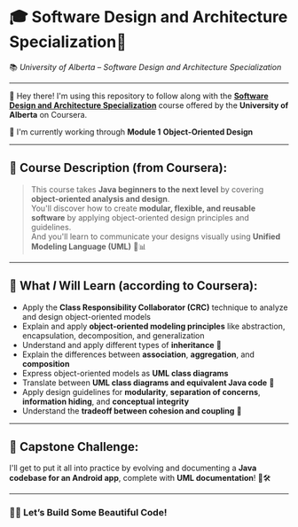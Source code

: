 # 🎓 Software Design and Architecture Specialization🚀  
📚 *University of Alberta – Software Design and Architecture Specialization*

---

👋 Hey there! I'm using this repository to follow along with the **[Software Design and Architecture Specialization]([https://www.coursera.org/specializations/software-design-architecture])** course offered by the **University of Alberta** on Coursera.

🧱 I'm currently working through **Module 1** **Object-Oriented Design**

---

## 📖 Course Description (from Coursera):

> This course takes **Java beginners to the next level** by covering **object-oriented analysis and design**.  
> You'll discover how to create **modular, flexible, and reusable software** by applying object-oriented design principles and guidelines.  
> And you'll learn to communicate your designs visually using **Unified Modeling Language (UML)** 🎨📊

---

## 🧠 What *I* Will Learn (according to Coursera):

- Apply the **Class Responsibility Collaborator (CRC)** technique to analyze and design object-oriented models  
- Explain and apply **object-oriented modeling principles** like abstraction, encapsulation, decomposition, and generalization  
- Understand and apply different types of **inheritance** 🧬  
- Explain the differences between **association**, **aggregation**, and **composition**  
- Express object-oriented models as **UML class diagrams**  
- Translate between **UML class diagrams and equivalent Java code** 🔁  
- Apply design guidelines for **modularity**, **separation of concerns**, **information hiding**, and **conceptual integrity**  
- Understand the **tradeoff between cohesion and coupling** 🔧

---

## 🎯 Capstone Challenge:
I'll get to put it all into practice by evolving and documenting a **Java codebase for an Android app**, complete with **UML documentation**! 📱🛠️

---

### 🧑‍💻 Let’s Build Some Beautiful Code!
